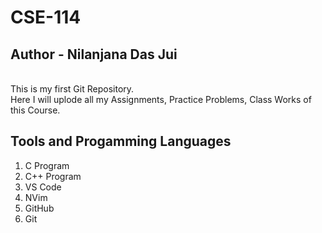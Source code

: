 # CSE-114
## Author - Nilanjana Das Jui
<br>
This is my first Git Repository.
<br>
Here I will uplode all my Assignments, Practice Problems, Class Works of this Course.

## Tools and Progamming Languages
1. C Program
2. C++ Program
3. VS Code
4. NVim
5. GitHub
6. Git


